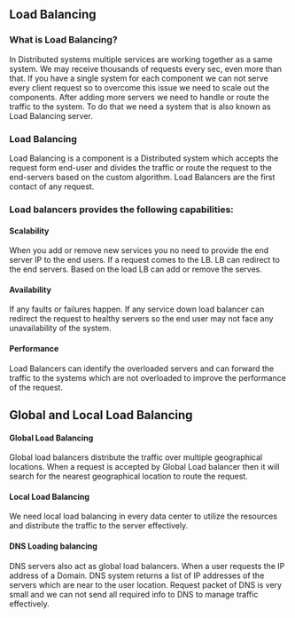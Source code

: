 ## Load Balancing

### What is Load Balancing?
In Distributed systems multiple services are working together as a same system. We may receive thousands of requests 
every sec, even more than that. If you have a single system for each component we can not serve every client request 
so to overcome this issue we need to scale out the components. After adding more servers we need to handle or route the 
traffic to the system. To do that we need a system that is also known as Load Balancing server.

### Load Balancing
Load Balancing is a component is a Distributed system which accepts the request form end-user and divides the traffic or
route the request to the end-servers based on the custom algorithm. Load Balancers are the first contact of any request.

### Load balancers provides the following capabilities:
#### Scalability
When you add or remove new services you no need to provide the end server IP to the end users. If a request comes to the
LB. LB can redirect to the end servers. Based on the load LB can add or remove the serves.
#### Availability 
If any faults or failures happen. If any service down load balancer can redirect the request to healthy servers so the 
end user may not face any unavailability of the system.
#### Performance 
Load Balancers can identify the overloaded servers and can forward the traffic to the systems which are not overloaded 
to improve the performance of the request.  

## Global and Local Load Balancing
#### Global Load Balancing 
Global load balancers distribute the traffic over multiple geographical locations. When a request is accepted by Global 
Load balancer then it will search for the nearest geographical location to route the request.
#### Local Load Balancing 
We need local load balancing in every data center to utilize the resources and distribute the traffic to the server effectively.

#### DNS Loading balancing
DNS servers also act as global load balancers. When a user requests the IP address of a Domain. DNS system returns a 
list of IP addresses of the servers which are near to the user location. Request packet of DNS  is very small and we 
can not send all required info to DNS to manage traffic effectively.


